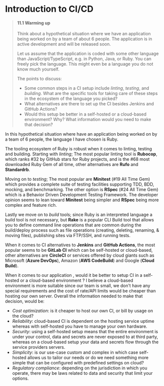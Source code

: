 # Introduction to CI/CD

> #### 11.1 Warming up
> 
> Think about a hypothetical situation where we have an application
> being worked on by a team of about 6 people. The application is in
> active development and will be released soon.
> 
> Let us assume that the application is coded with some other language
> than JavaScript/TypeScript, e.g. in Python, Java, or Ruby. You can
> freely pick the language. This might even be a language you do not
> know much yourself.
> 
> The points to discuss:
>  -   Some common steps in a CI setup include  _linting_,  _testing_, and  _building_. What are the specific tools for taking care of these steps in the ecosystem of the language you picked? 
>  -   What alternatives are there to set up the CI besides Jenkins and GitHub Actions? 
>  -   Would this setup be better in a self-hosted or a cloud-based environment? Why? What information would you need to make that
> decision?

In this hypothetical situation where have an application being worked on by a team of 6 people, the language I have chosen is Ruby. 

The tooling ecosystem of Ruby is robust when it comes to linting, testing and building. Starting with *linting*; The most popular linting tool is **Rubocop**, which ranks #32 by GitHub stars for Ruby projects, and is the #68 most downloaded Ruby Gem of all time, other alternatives are **Rufo** and **Standardrb**. 

Moving on to *testing*; The most popular are **Minitest** (#19 All Time Gem) which provides a complete suite of testing facilities supporting TDD, BDD, mocking, and benchmarking. The other option is **RSpec** (#24 All Time Gem) which is a Behavior Driven Development Testing Framework. The developer opinion seems to lean toward **Minitest** being simpler and **RSpec** being more complex and feature rich. 

Lastly we move on to *build* tools; since Ruby is an interpreted language a build tool is not necessary, but **Rake** is a popular CLI Build tool that allows you to define command line operations that are common during the build/deploy process such as file operations (creating, deleting, renaming, & moving files), publishing sites via FTP/SSH, and running tests. 

When it comes to CI alternatives to **Jenkins** and **GitHub Actions**, the most popular seems to be **GitLab CI** which can be self-hosted or cloud-based, other alternatives are **CircleCI** or services offered by cloud giants such as Microsoft (**Azure DevOps**), Amazon (**AWS CodeBuild**) and Google (**Cloud Build**). 

When it comes to our application , would it be better to setup CI in a self-hosted or a cloud-based environment ? I believe a cloud-based environment is more suitable since our team is small, we don't have any special requirements and the cost of rate/API limits would be cheaper than hosting our own server. Overall the information needed to make that decision, would be: 

 - *Cost optimization*: is it cheaper to host our own CI, or bill by usage
   on the cloud?  
  - *Reliability*: cloud-based CI is dependent on the
   hosting service uptime whereas with self-hosted you have to manage
   your own hardware.  
   - *Security*: using a self-hosted setup means that
   the entire environment is under your control, data and secrets are
   never exposed to at third party, whereas on a cloud-based setup your
   data and secrets flow through the service providers servers. 
   - *Simplicity*: is our use-case custom and complex in which case
   self-hosted allows us to tailor our needs or do we need something
   more simple that can be configured with predefined settings on cloud?
   - *Regulatory compliance*: depending on the jurisdiction in which you
   operate, there may be laws related to data and security that limit
   your options.